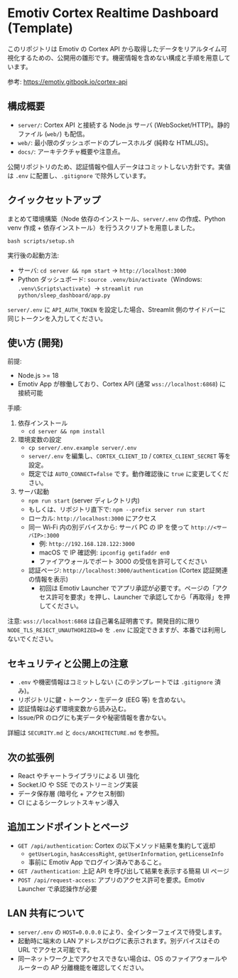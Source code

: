 # Emotiv Cortex Realtime Dashboard (Template)

このリポジトリは Emotiv の Cortex API から取得したデータをリアルタイム可視化するための、公開用の雛形です。機密情報を含めない構成と手順を用意しています。

参考: https://emotiv.gitbook.io/cortex-api

## 構成概要

- `server/`: Cortex API と接続する Node.js サーバ (WebSocket/HTTP)。静的ファイル (`web/`) も配信。
- `web/`: 最小限のダッシュボードのプレースホルダ (純粋な HTML/JS)。
- `docs/`: アーキテクチャ概要や注意点。

公開リポジトリのため、認証情報や個人データはコミットしない方針です。実値は `.env` に配置し、`.gitignore` で除外しています。

## クイックセットアップ

まとめて環境構築（Node 依存のインストール、`server/.env` の作成、Python venv 作成 + 依存インストール）を行うスクリプトを用意しました。

```
bash scripts/setup.sh
```

実行後の起動方法:
- サーバ: `cd server && npm start` → `http://localhost:3000`
- Python ダッシュボード: `source .venv/bin/activate`（Windows: `.venv\Scripts\activate`）→ `streamlit run python/sleep_dashboard/app.py`

`server/.env` に `API_AUTH_TOKEN` を設定した場合、Streamlit 側のサイドバーに同じトークンを入力してください。

## 使い方 (開発)

前提:

- Node.js >= 18
- Emotiv App が稼働しており、Cortex API (通常 `wss://localhost:6868`) に接続可能

手順:

1. 依存インストール
   - `cd server && npm install`
2. 環境変数の設定
   - `cp server/.env.example server/.env`
   - `server/.env` を編集し、`CORTEX_CLIENT_ID` / `CORTEX_CLIENT_SECRET` 等を設定。
   - 既定では `AUTO_CONNECT=false` です。動作確認後に `true` に変更してください。
3. サーバ起動
   - `npm run start` (server ディレクトリ内)
   - もしくは、リポジトリ直下で: `npm --prefix server run start`
   - ローカル: `http://localhost:3000` にアクセス
   - 同一 Wi‑Fi 内の別デバイスから: サーバ PC の IP を使って `http://<サーバIP>:3000`
     - 例: `http://192.168.128.122:3000`
     - macOS で IP 確認例: `ipconfig getifaddr en0`
     - ファイアウォールでポート 3000 の受信を許可してください
   - 認証ページ: `http://localhost:3000/authentication` (Cortex 認証関連の情報を表示)
     - 初回は Emotiv Launcher でアプリ承認が必要です。ページの「アクセス許可を要求」を押し、Launcher で承認してから「再取得」を押してください。

注意: `wss://localhost:6868` は自己署名証明書です。開発目的に限り `NODE_TLS_REJECT_UNAUTHORIZED=0` を `.env` に設定できますが、本番では利用しないでください。

## セキュリティと公開上の注意

- `.env` や機密情報はコミットしない (このテンプレートでは `.gitignore` 済み)。
- リポジトリに鍵・トークン・生データ (EEG 等) を含めない。
- 認証情報は必ず環境変数から読み込む。
- Issue/PR のログにも実データや秘密情報を書かない。

詳細は `SECURITY.md` と `docs/ARCHITECTURE.md` を参照。

## 次の拡張例

- React やチャートライブラリによる UI 強化
- Socket.IO や SSE でのストリーミング実装
- データ保存層 (暗号化 + アクセス制御)
- CI によるシークレットスキャン導入

## 追加エンドポイントとページ

- `GET /api/authentication`: Cortex の以下メソッド結果を集約して返却
  - `getUserLogin`, `hasAccessRight`, `getUserInformation`, `getLicenseInfo`
  - 事前に Emotiv App でログイン済みであること。
- `GET /authentication`: 上記 API を呼び出して結果を表示する簡易 UI ページ
- `POST /api/request-access`: アプリのアクセス許可を要求。Emotiv Launcher で承認操作が必要

## LAN 共有について

- `server/.env` の `HOST=0.0.0.0` により、全インターフェイスで待受します。
- 起動時に端末の LAN アドレスがログに表示されます。別デバイスはその URL でアクセス可能です。
- 同一ネットワーク上でアクセスできない場合は、OS のファイアウォールやルーターの AP 分離機能を確認してください。

